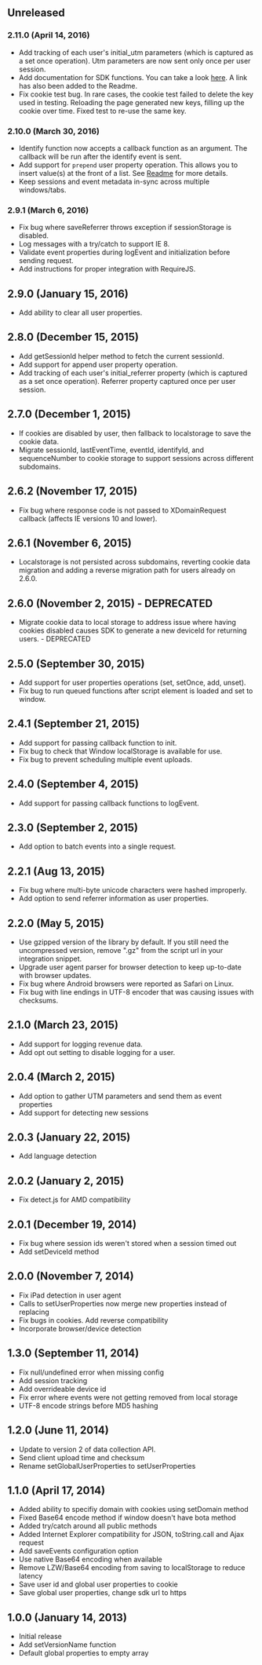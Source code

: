 ## Unreleased

### 2.11.0 (April 14, 2016)

* Add tracking of each user's initial_utm parameters (which is captured as a set once operation). Utm parameters are now sent only once per user session.
* Add documentation for SDK functions. You can take a look [here](https://rawgit.com/amplitude/Amplitude-Javascript/master/documentation/Amplitude.html). A link has also been added to the Readme.
* Fix cookie test bug. In rare cases, the cookie test failed to delete the key used in testing. Reloading the page generated new keys, filling up the cookie over time. Fixed test to re-use the same key.

### 2.10.0 (March 30, 2016)

* Identify function now accepts a callback function as an argument. The callback will be run after the identify event is sent.
* Add support for `prepend` user property operation. This allows you to insert value(s) at the front of a list. See [Readme](https://github.com/amplitude/Amplitude-Javascript#user-properties-and-user-property-operations) for more details.
* Keep sessions and event metadata in-sync across multiple windows/tabs.

### 2.9.1 (March 6, 2016)

* Fix bug where saveReferrer throws exception if sessionStorage is disabled.
* Log messages with a try/catch to support IE 8.
* Validate event properties during logEvent and initialization before sending request.
* Add instructions for proper integration with RequireJS.

## 2.9.0 (January 15, 2016)

* Add ability to clear all user properties.

## 2.8.0 (December 15, 2015)

* Add getSessionId helper method to fetch the current sessionId.
* Add support for append user property operation.
* Add tracking of each user's initial_referrer property (which is captured as a set once operation). Referrer property captured once per user session.

## 2.7.0 (December 1, 2015)

* If cookies are disabled by user, then fallback to localstorage to save the cookie data.
* Migrate sessionId, lastEventTime, eventId, identifyId, and sequenceNumber to cookie storage to support sessions across different subdomains.

## 2.6.2 (November 17, 2015)

* Fix bug where response code is not passed to XDomainRequest callback (affects IE versions 10 and lower).

## 2.6.1 (November 6, 2015)

* Localstorage is not persisted across subdomains, reverting cookie data migration and adding a reverse migration path for users already on 2.6.0.

## 2.6.0 (November 2, 2015) - DEPRECATED

* Migrate cookie data to local storage to address issue where having cookies disabled causes SDK to generate a new deviceId for returning users. - DEPRECATED

## 2.5.0 (September 30, 2015)

* Add support for user properties operations (set, setOnce, add, unset).
* Fix bug to run queued functions after script element is loaded and set to window.

## 2.4.1 (September 21, 2015)

* Add support for passing callback function to init.
* Fix bug to check that Window localStorage is available for use.
* Fix bug to prevent scheduling multiple event uploads.

## 2.4.0 (September 4, 2015)

* Add support for passing callback functions to logEvent.

## 2.3.0 (September 2, 2015)

* Add option to batch events into a single request.

## 2.2.1 (Aug 13, 2015)

* Fix bug where multi-byte unicode characters were hashed improperly.
* Add option to send referrer information as user properties.

## 2.2.0 (May 5, 2015)

* Use gzipped version of the library by default. If you still need the uncompressed version, remove ".gz" from the script url in your integration snippet.
* Upgrade user agent parser for browser detection to keep up-to-date with browser updates.
* Fix bug where Android browsers were reported as Safari on Linux.
* Fix bug with line endings in UTF-8 encoder that was causing issues with checksums.

## 2.1.0 (March 23, 2015)

* Add support for logging revenue data.
* Add opt out setting to disable logging for a user.

## 2.0.4 (March 2, 2015)

* Add option to gather UTM parameters and send them as event properties
* Add support for detecting new sessions

## 2.0.3 (January 22, 2015)

* Add language detection

## 2.0.2 (January 2, 2015)

* Fix detect.js for AMD compatibility

## 2.0.1 (December 19, 2014)

* Fix bug where session ids weren't stored when a session timed out
* Add setDeviceId method

## 2.0.0 (November 7, 2014)

* Fix iPad detection in user agent
* Calls to setUserProperties now merge new properties instead of replacing
* Fix bugs in cookies. Add reverse compatibility
* Incorporate browser/device detection

## 1.3.0 (September 11, 2014)

* Fix null/undefined error when missing config
* Add session tracking
* Add overrideable device id
* Fix error where events were not getting removed from local storage
* UTF-8 encode strings before MD5 hashing

## 1.2.0 (June 11, 2014)

* Update to version 2 of data collection API.
* Send client upload time and checksum
* Rename setGlobalUserProperties to setUserProperties

## 1.1.0 (April 17, 2014)

* Added ability to specifiy domain with cookies using setDomain method
* Fixed Base64 encode method if window doesn't have bota method
* Added try/catch around all public methods
* Added Internet Explorer compatibility for JSON, toString.call and Ajax request
* Add saveEvents configuration option
* Use native Base64 encoding when available
* Remove LZW/Base64 encoding from saving to localStorage to reduce latency
* Save user id and global user properties to cookie
* Save global user properties, change sdk url to https

## 1.0.0 (January 14, 2013)

* Initial release
* Add setVersionName function
* Default global properties to empty array

